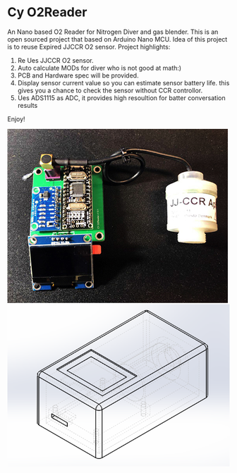 # Cy O2Reader
An Nano based O2 Reader for Nitrogen Diver and gas blender.
This is an open sourced project that based on Arduino Nano MCU.
Idea of this project is to reuse Expired JJCCR O2 sensor.
Project highlights:
  1. Re Ues JJCCR O2 sensor.
  2. Auto calculate MODs for diver who is not good at math:)
  3. PCB and Hardware spec will be provided.
  4. Display sensor current value so you can estimate sensor battery life. this gives you a chance to check the sensor without CCR controllor. 
  5. Ues ADS1115 as ADC, it provides high resoultion for batter conversation results
  
Enjoy!

![](https://raw.githubusercontent.com/mscy/O2Reader/master/final.jpg)
![](https://raw.githubusercontent.com/mscy/O2Reader/master/casing.png)
